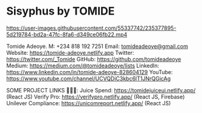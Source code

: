 # Sisyphus by TOMIDE


https://user-images.githubusercontent.com/55337742/235377895-5d219784-bd2a-47fc-8fa6-d349ce06fb22.mp4




Tomide Adeoye.
M: +234 818 192 7251
Email: tomideadeoye@gmail.com
Website: https://tomide-adeoye.netlify.app
Twitter: https://twitter.com/_Tomide
GitHub: https://github.com/tomideadeoye
Medium: https://medium.com/@tomideadeoye/lists
LinkedIn: https://www.linkedin.com/in/tomide-adeoye-828604129
YouTube: https://www.youtube.com/channel/UCVQDiC3kbc6lT1JNrQGicAg

SOME PROJECT LINKS 🧑🏿‍💻:
Juice Spend: https://tomidejuiceui.netlify.app/ (React JS)
Verify Pro: https://verifypro.netlify.app/ (React JS, Firebase)
Unilever Compliance: https://unicomreport.netlify.app/ (React JS)
